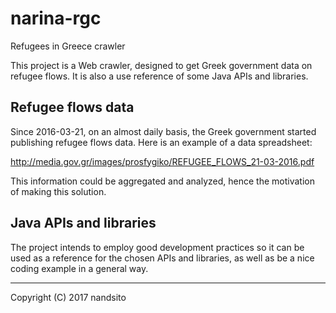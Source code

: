 # narina-rgc

Refugees in Greece crawler

This project is a Web crawler, designed to get Greek government data on
refugee flows. It is also a use reference of some Java APIs and
libraries.

## Refugee flows data

Since 2016-03-21, on an almost daily basis, the Greek government started
publishing refugee flows data. Here is an example of a data spreadsheet:

http://media.gov.gr/images/prosfygiko/REFUGEE_FLOWS_21-03-2016.pdf

This information could be aggregated and analyzed, hence the motivation
of making this solution.

## Java APIs and libraries

The project intends to employ good development practices so it can be
used as a reference for the chosen APIs and libraries, as well as be a
nice coding example in a general way.

---

Copyright (C) 2017 nandsito
